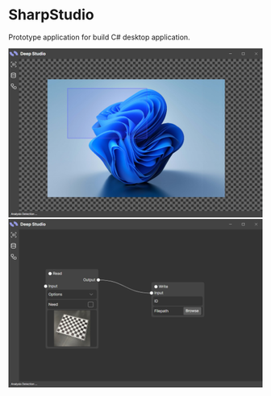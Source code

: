 ﻿# SharpStudio

Prototype application for build C# desktop application.


![SharpStudio-Annotation](./SharpStudioAvaloniaApp.png)
![SharpStudio-Workflow](./SharpStudioAvaloniaAppWorkflow.png)